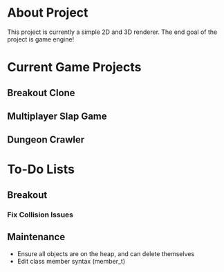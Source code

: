 # About Project

This project is currently a simple 2D and 3D renderer. The end goal of the project is game engine!

# Current Game Projects

## Breakout Clone
## Multiplayer Slap Game
## Dungeon Crawler

# To-Do Lists

## Breakout

### Fix Collision Issues


## Maintenance

- Ensure all objects are on the heap, and can delete themselves
- Edit class member syntax (member_t)
